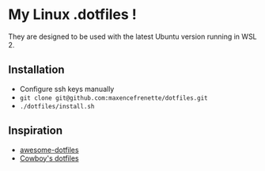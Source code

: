 # My Linux .dotfiles !

They are designed to be used with the latest Ubuntu version running in WSL 2.

## Installation
* Configure ssh keys manually
* `git clone git@github.com:maxencefrenette/dotfiles.git`
* `./dotfiles/install.sh`

## Inspiration
* [awesome-dotfiles](https://github.com/webpro/awesome-dotfiles)
* [Cowboy's dotfiles](https://github.com/cowboy/dotfiles)
